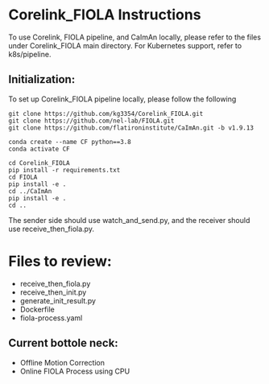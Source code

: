 # Corelink_FIOLA Instructions

To use Corelink, FIOLA pipeline, and CaImAn locally, please refer to the files under Corelink_FIOLA main directory.
For Kubernetes support, refer to k8s/pipeline.

## Initialization:

To set up Corelink_FIOLA pipeline locally, please follow the following
``` 
git clone https://github.com/kg3354/Corelink_FIOLA.git
git clone https://github.com/nel-lab/FIOLA.git
git clone https://github.com/flatironinstitute/CaImAn.git -b v1.9.13

conda create --name CF python==3.8
conda activate CF

cd Corelink_FIOLA
pip install -r requirements.txt
cd FIOLA
pip install -e .
cd ../CaImAn
pip install -e . 
cd ..
```

The sender side should use watch_and_send.py, and the receiver should use receive_then_fiola.py.


# Files to review:

- receive_then_fiola.py
- receive_then_init.py
- generate_init_result.py
- Dockerfile
- fiola-process.yaml

## Current bottole neck:
- Offline Motion Correction
- Online FIOLA Process using CPU
